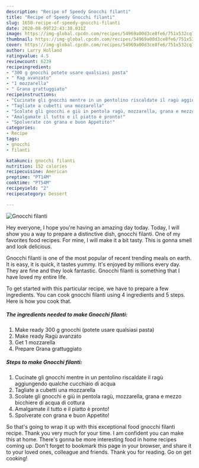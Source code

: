 ```yaml
---
description: "Recipe of Speedy Gnocchi filanti"
title: "Recipe of Speedy Gnocchi filanti"
slug: 1650-recipe-of-speedy-gnocchi-filanti
date: 2020-08-09T22:43:38.031Z
image: https://img-global.cpcdn.com/recipes/54969a00d3ce8fe6/751x532cq70/gnocchi-filanti-recipe-main-photo.jpg
thumbnail: https://img-global.cpcdn.com/recipes/54969a00d3ce8fe6/751x532cq70/gnocchi-filanti-recipe-main-photo.jpg
cover: https://img-global.cpcdn.com/recipes/54969a00d3ce8fe6/751x532cq70/gnocchi-filanti-recipe-main-photo.jpg
author: Larry Holland
ratingvalue: 4.5
reviewcount: 6239
recipeingredient:
- "300 g gnocchi potete usare qualsiasi pasta"
- " Rag avanzato"
- "1 mozzarella"
- " Grana grattuggiato"
recipeinstructions:
- "Cucinate gli gnocchi mentre in un pentolino riscaldate il ragù aggiungendo qualche cucchiaio di acqua"
- "Tagliate a cubetti una mozzarella"
- "Scolate gli gnocchi e giù in pentola ragù, mozzarella, grana e mezzo bicchiere di acqua di cottura"
- "Amalgamate il tutto e il piatto è pronto!"
- "Spolverate con grana e buon Appetito!"
categories:
- Recipe
tags:
- gnocchi
- filanti

katakunci: gnocchi filanti 
nutrition: 152 calories
recipecuisine: American
preptime: "PT14M"
cooktime: "PT54M"
recipeyield: "2"
recipecategory: Dessert

---
```



![Gnocchi filanti](https://img-global.cpcdn.com/recipes/54969a00d3ce8fe6/751x532cq70/gnocchi-filanti-recipe-main-photo.jpg)

Hey everyone, I hope you're having an amazing day today. Today, I will show you a way to prepare a distinctive dish, gnocchi filanti. One of my favorites food recipes. For mine, I will make it a bit tasty. This is gonna smell and look delicious.

Gnocchi filanti is one of the most popular of recent trending meals on earth. It is easy, it is quick, it tastes yummy. It's enjoyed by millions every day. They are fine and they look fantastic. Gnocchi filanti is something that I have loved my entire life.




To get started with this particular recipe, we have to prepare a few ingredients. You can cook gnocchi filanti using 4 ingredients and 5 steps. Here is how you cook that.

<!--inarticleads1-->

##### The ingredients needed to make Gnocchi filanti:

1. Make ready 300 g gnocchi (potete usare qualsiasi pasta)
1. Make ready  Ragù avanzato
1. Get 1 mozzarella
1. Prepare  Grana grattuggiato




<!--inarticleads2-->

##### Steps to make Gnocchi filanti:

1. Cucinate gli gnocchi mentre in un pentolino riscaldate il ragù aggiungendo qualche cucchiaio di acqua
1. Tagliate a cubetti una mozzarella
1. Scolate gli gnocchi e giù in pentola ragù, mozzarella, grana e mezzo bicchiere di acqua di cottura
1. Amalgamate il tutto e il piatto è pronto!
1. Spolverate con grana e buon Appetito!




So that's going to wrap it up with this exceptional food gnocchi filanti recipe. Thank you very much for your time. I am confident you can make this at home. There's gonna be more interesting food in home recipes coming up. Don't forget to bookmark this page in your browser, and share it to your loved ones, colleague and friends. Thank you for reading. Go on get cooking!
